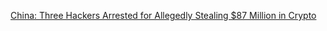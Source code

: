 [China: Three Hackers Arrested for Allegedly Stealing $87 Million in Crypto](https://cointelegraph.com/news/china-three-hackers-arrested-for-allegedly-stealing-87-million-in-crypto)